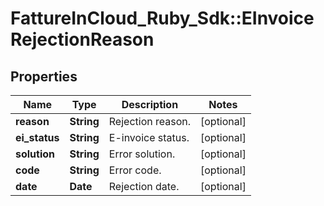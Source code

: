 # FattureInCloud_Ruby_Sdk::EInvoiceRejectionReason

## Properties

| Name | Type | Description | Notes |
| ---- | ---- | ----------- | ----- |
| **reason** | **String** | Rejection reason. | [optional] |
| **ei_status** | **String** | E-invoice status. | [optional] |
| **solution** | **String** | Error solution. | [optional] |
| **code** | **String** | Error code. | [optional] |
| **date** | **Date** | Rejection date. | [optional] |

